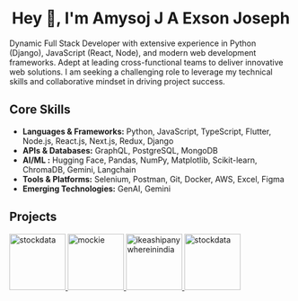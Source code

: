 <h1 align="center">Hey 👋, I'm Amysoj J A Exson Joseph</h1>

Dynamic Full Stack Developer with extensive experience in Python (Django), JavaScript (React, Node), and modern web development frameworks. Adept at leading cross-functional teams to deliver innovative web solutions. I am seeking a challenging role to leverage my technical skills and collaborative mindset in driving project success.

## Core Skills

- **Languages & Frameworks:** Python, JavaScript, TypeScript, Flutter, Node.js, React.js, Next.js, Redux, Django
- **APIs & Databases:** GraphQL, PostgreSQL, MongoDB
- **AI/ML :** Hugging Face, Pandas, NumPy, Matplotlib, Scikit-learn, ChromaDB, Gemini, Langchain
- **Tools & Platforms:** Selenium, Postman, Git, Docker, AWS, Excel, Figma
- **Emerging Technologies:** GenAI, Gemini

## Projects

<a target="blank" href="https://www.codebit.in/" >
  <img   alt="stockdata" height="100px" width="100px" src="https://www.codebit.in/images/logo.png" />
</a>

<a target="blank" href="https://www.mockie.in/" >
  <img alt="mockie" height="100px" width="100px" src="https://www.mockie.in/logo.png" />
</a>

<a target="blank" href="https://www.ikeashipanywhereinindia.com" >
  <img   alt="ikeashipanywhereinindia" height="100px" width="100px" src="https://www.ikeashipanywhereinindia.com/logo.svg" />
</a>
<a target="blank" href="https://stock-data-alpha.vercel.app/" >
  <img   alt="stockdata" height="100px" width="100px" src="https://stock-data-alpha.vercel.app/logo.svg" />
</a>
